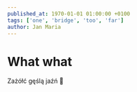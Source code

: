```yaml
---
published_at: 1970-01-01 01:00:00 +0100
tags: ['one', 'bridge', 'too', 'far']
author: Jan Maria
---
```


# What what

Zażółć gęślą jaźń 🙈
